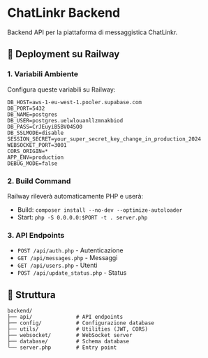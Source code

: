 # ChatLinkr Backend

Backend API per la piattaforma di messaggistica ChatLinkr.

## 🚀 Deployment su Railway

### 1. Variabili Ambiente
Configura queste variabili su Railway:

```
DB_HOST=aws-1-eu-west-1.pooler.supabase.com
DB_PORT=5432
DB_NAME=postgres
DB_USER=postgres.uelwlouanllzmnakbiod
DB_PASS=CrJEuyiB5BVO4SO0
DB_SSLMODE=disable
SESSION_SECRET=your_super_secret_key_change_in_production_2024
WEBSOCKET_PORT=3001
CORS_ORIGIN=*
APP_ENV=production
DEBUG_MODE=false
```

### 2. Build Command
Railway rileverà automaticamente PHP e userà:
- Build: `composer install --no-dev --optimize-autoloader`
- Start: `php -S 0.0.0.0:$PORT -t . server.php`

### 3. API Endpoints
- `POST /api/auth.php` - Autenticazione
- `GET /api/messages.php` - Messaggi
- `GET /api/users.php` - Utenti
- `POST /api/update_status.php` - Status

## 📁 Struttura
```
backend/
├── api/              # API endpoints
├── config/           # Configurazione database
├── utils/            # Utilities (JWT, CORS)
├── websocket/        # WebSocket server
├── database/         # Schema database
└── server.php        # Entry point
```
